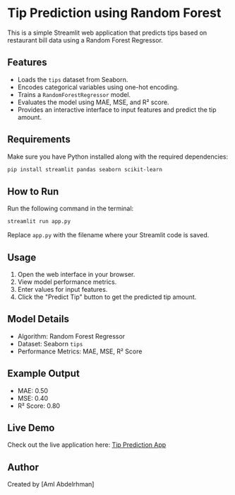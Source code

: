 # Tip Prediction using Random Forest

This is a simple Streamlit web application that predicts tips based on restaurant bill data using a Random Forest Regressor.

## Features
- Loads the `tips` dataset from Seaborn.
- Encodes categorical variables using one-hot encoding.
- Trains a `RandomForestRegressor` model.
- Evaluates the model using MAE, MSE, and R² score.
- Provides an interactive interface to input features and predict the tip amount.

## Requirements
Make sure you have Python installed along with the required dependencies:

```bash
pip install streamlit pandas seaborn scikit-learn
```

## How to Run
Run the following command in the terminal:

```bash
streamlit run app.py
```

Replace `app.py` with the filename where your Streamlit code is saved.

## Usage
1. Open the web interface in your browser.
2. View model performance metrics.
3. Enter values for input features.
4. Click the "Predict Tip" button to get the predicted tip amount.

## Model Details
- Algorithm: Random Forest Regressor
- Dataset: Seaborn `tips`
- Performance Metrics: MAE, MSE, R² Score

## Example Output
- MAE: 0.50
- MSE: 0.40
- R² Score: 0.80

## Live Demo
Check out the live application here: [Tip Prediction App](https://blank-app-g3h2cl9hcb.streamlit.app/)

## Author
Created by [Aml Abdelrhman]

